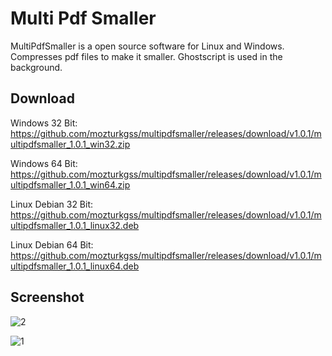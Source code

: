 # Multi Pdf Smaller

MultiPdfSmaller is a open source software for Linux and Windows. Compresses pdf files to make it smaller. Ghostscript is used in the background. 

## Download 
Windows 32 Bit: https://github.com/mozturkgss/multipdfsmaller/releases/download/v1.0.1/multipdfsmaller_1.0.1_win32.zip

Windows 64 Bit: https://github.com/mozturkgss/multipdfsmaller/releases/download/v1.0.1/multipdfsmaller_1.0.1_win64.zip

Linux Debian 32 Bit: https://github.com/mozturkgss/multipdfsmaller/releases/download/v1.0.1/multipdfsmaller_1.0.1_linux32.deb

Linux Debian 64 Bit: https://github.com/mozturkgss/multipdfsmaller/releases/download/v1.0.1/multipdfsmaller_1.0.1_linux64.deb


## Screenshot

![2](https://user-images.githubusercontent.com/5717430/69608268-1bde7c00-1038-11ea-9932-b99c12a151b7.PNG)

![1](https://user-images.githubusercontent.com/5717430/69608267-1b45e580-1038-11ea-8ddc-73a4c44a1714.PNG)
